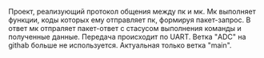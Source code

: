Проект, реализующий протокол общения между пк и мк. Мк выполняет функции, коды которых ему отправляет пк, формируя пакет-запрос. В ответ мк отпраляет пакет-ответ с стасусом выполнения команды и полученные данные. Передача происходит по UART. Ветка "ADC" на githab больше не используется. Актуальная только ветка "main". 
